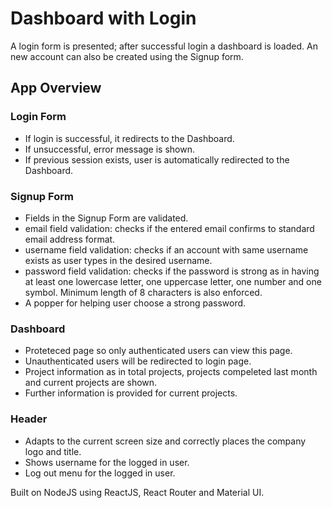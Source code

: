 # Dashboard with Login

A login form is presented; after successful login a dashboard is loaded. An new account can also be created using the Signup form. 

## App Overview

### Login Form

* If login is successful, it redirects to the Dashboard.
* If unsuccessful, error message is shown.
* If previous session exists, user is automatically redirected to the Dashboard.

### Signup Form

* Fields in the Signup Form are validated.
* email field validation: checks if the entered email confirms to standard email address format. 
* username field validation: checks if an account with same username exists as user types in the desired username.
* password field validation: checks if the password is strong as in having at least one lowercase letter, one uppercase letter, one number and one symbol. Minimum length of 8 characters is also enforced.
* A popper for helping user choose a strong password.

### Dashboard

* Proteteced page so only authenticated users can view this page.
* Unauthenticated users will be redirected to login page.
* Project information as in total projects, projects compeleted last month and current projects are shown.
* Further information is provided for current projects.

### Header

* Adapts to the current screen size and correctly places the company logo and title.
* Shows username for the logged in user.
* Log out menu for the logged in user.

Built on NodeJS using ReactJS, React Router and Material UI. 
